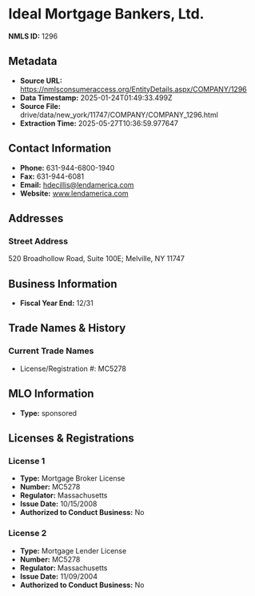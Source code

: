 # Ideal Mortgage Bankers, Ltd.

**NMLS ID:** 1296

## Metadata
- **Source URL:** https://nmlsconsumeraccess.org/EntityDetails.aspx/COMPANY/1296
- **Data Timestamp:** 2025-01-24T01:49:33.499Z
- **Source File:** drive/data/new_york/11747/COMPANY/COMPANY_1296.html
- **Extraction Time:** 2025-05-27T10:36:59.977647

## Contact Information
- **Phone:** 631-944-6800-1940
- **Fax:** 631-944-6081
- **Email:** hdecillis@lendamerica.com
- **Website:** www.lendamerica.com

## Addresses
### Street Address
520 Broadhollow Road, Suite 100E; Melville, NY 11747

## Business Information
- **Fiscal Year End:** 12/31

## Trade Names & History
### Current Trade Names
- License/Registration #: MC5278

## MLO Information
- **Type:** sponsored

## Licenses & Registrations

### License 1
- **Type:** Mortgage Broker License
- **Number:** MC5278
- **Regulator:** Massachusetts
- **Issue Date:** 10/15/2008
- **Authorized to Conduct Business:** No

### License 2
- **Type:** Mortgage Lender License
- **Number:** MC5278
- **Regulator:** Massachusetts
- **Issue Date:** 11/09/2004
- **Authorized to Conduct Business:** No
